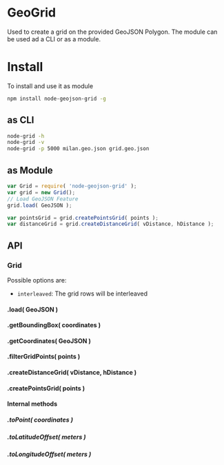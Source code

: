 # GeoGrid

Used to create a grid on the provided GeoJSON Polygon. The module can be used ad a CLI or as a module.

# Install

To install and use it as module
```sh
npm install node-geojson-grid -g
```


## as CLI


```sh
node-grid -h
node-grid -v
node-grid -p 5000 milan.geo.json grid.geo.json
```


## as Module

```js
var Grid = require( 'node-geojson-grid' );
var grid = new Grid();
// Load GeoJSON Feature
grid.load( GeoJSON );

var pointsGrid = grid.createPointsGrid( points );
var distanceGrid = grid.createDistanceGrid( vDistance, hDistance );
```


## API

### Grid


Possible options are:
* `interleaved`: The grid rows will be interleaved

#### .load( GeoJSON )
#### .getBoundingBox( coordinates )
#### .getCoordinates( GeoJSON )
#### .filterGridPoints( points )
#### .createDistanceGrid( vDistance, hDistance )
#### .createPointsGrid( points )

#### Internal methods
##### .toPoint( coordinates )
##### .toLatitudeOffset( meters )
##### .toLongitudeOffset( meters )

